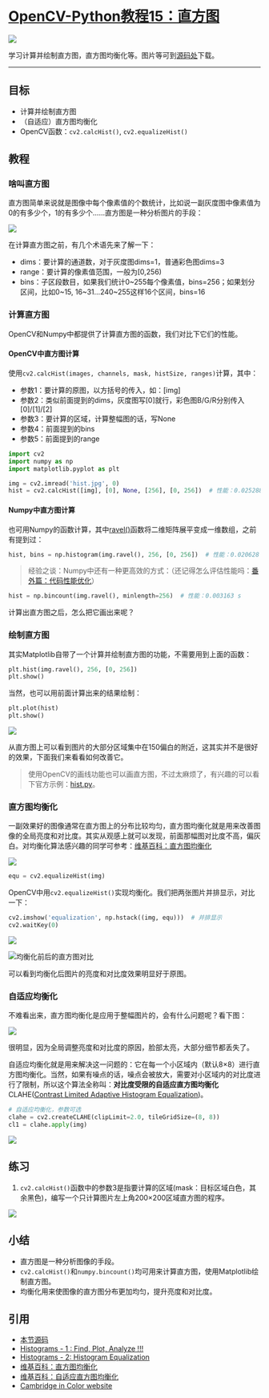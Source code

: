 # [OpenCV-Python教程15：直方图](http://ex2tron.wang/opencv-python-histograms/)

![](http://pic.ex2tron.top/cv2_understand_histogram.jpg)

学习计算并绘制直方图，直方图均衡化等。<!-- more -->图片等可到[源码处](#引用)下载。

------

## 目标

- 计算并绘制直方图
- （自适应）直方图均衡化
- OpenCV函数：`cv2.calcHist()`, `cv2.equalizeHist()`

## 教程

### 啥叫直方图

直方图简单来说就是图像中每个像素值的个数统计，比如说一副灰度图中像素值为0的有多少个，1的有多少个……直方图是一种分析图片的手段：

![](http://pic.ex2tron.top/cv2_understand_histogram.jpg)

在计算直方图之前，有几个术语先来了解一下：

- dims：要计算的通道数，对于灰度图dims=1，普通彩色图dims=3
- range：要计算的像素值范围，一般为[0,256)
- bins：子区段数目，如果我们统计0~255每个像素值，bins=256；如果划分区间，比如0~15, 16~31…240~255这样16个区间，bins=16

### 计算直方图

OpenCV和Numpy中都提供了计算直方图的函数，我们对比下它们的性能。

#### OpenCV中直方图计算

使用`cv2.calcHist(images, channels, mask, histSize, ranges)`计算，其中：

- 参数1：要计算的原图，以方括号的传入，如：[img]
- 参数2：类似前面提到的dims，灰度图写[0]就行，彩色图B/G/R分别传入[0]/[1]/[2]
- 参数3：要计算的区域，计算整幅图的话，写None
- 参数4：前面提到的bins
- 参数5：前面提到的range

```python
import cv2
import numpy as np
import matplotlib.pyplot as plt

img = cv2.imread('hist.jpg', 0)
hist = cv2.calcHist([img], [0], None, [256], [0, 256])  # 性能：0.025288 s
```

#### Numpy中直方图计算

也可用Numpy的函数计算，其中[ravel()](https://docs.scipy.org/doc/numpy/reference/generated/numpy.ravel.html)函数将二维矩阵展平变成一维数组，之前有提到过：

```python
hist, bins = np.histogram(img.ravel(), 256, [0, 256])  # 性能：0.020628 s
```

> 经验之谈：Numpy中还有一种更高效的方式：（还记得怎么评估性能吗：[番外篇：代码性能优化](/opencv-python-extra-code-optimization/)）

```python
hist = np.bincount(img.ravel(), minlength=256)  # 性能：0.003163 s
```

计算出直方图之后，怎么把它画出来呢？

### 绘制直方图

其实Matplotlib自带了一个计算并绘制直方图的功能，不需要用到上面的函数：

```python
plt.hist(img.ravel(), 256, [0, 256])
plt.show()
```

当然，也可以用前面计算出来的结果绘制：

```python
plt.plot(hist)
plt.show()
```

![](http://pic.ex2tron.top/cv2_calc_draw_histogram.jpg)

从直方图上可以看到图片的大部分区域集中在150偏白的附近，这其实并不是很好的效果，下面我们来看看如何改善它。

> 使用OpenCV的画线功能也可以画直方图，不过太麻烦了，有兴趣的可以看下官方示例：[hist.py](https://github.com/opencv/opencv/blob/master/samples/python/hist.py)。

### 直方图均衡化

一副效果好的图像通常在直方图上的分布比较均匀，直方图均衡化就是用来改善图像的全局亮度和对比度。其实从观感上就可以发现，前面那幅图对比度不高，偏灰白。对均衡化算法感兴趣的同学可参考：[维基百科：直方图均衡化](https://zh.wikipedia.org/wiki/%E7%9B%B4%E6%96%B9%E5%9B%BE%E5%9D%87%E8%A1%A1%E5%8C%96)

![](http://pic.ex2tron.top/cv2_understand_histogram_equalization.jpg)

```python
equ = cv2.equalizeHist(img)
```

OpenCV中用`cv2.equalizeHist()`实现均衡化。我们把两张图片并排显示，对比一下：

```python
cv2.imshow('equalization', np.hstack((img, equ)))  # 并排显示
cv2.waitKey(0)
```

![](http://pic.ex2tron.top/cv2_before_after_equalization.jpg)

![均衡化前后的直方图对比](http://pic.ex2tron.top/cv2_before_after_equalization_histogram.jpg)

可以看到均衡化后图片的亮度和对比度效果明显好于原图。

### 自适应均衡化

不难看出来，直方图均衡化是应用于整幅图片的，会有什么问题呢？看下图：

![](http://pic.ex2tron.top/cv2_understand_adaptive_histogram.jpg)

很明显，因为全局调整亮度和对比度的原因，脸部太亮，大部分细节都丢失了。

自适应均衡化就是用来解决这一问题的：它在每一个小区域内（默认8×8）进行直方图均衡化。当然，如果有噪点的话，噪点会被放大，需要对小区域内的对比度进行了限制，所以这个算法全称叫：**对比度受限的自适应直方图均衡化**CLAHE([Contrast Limited Adaptive Histogram Equalization](https://en.wikipedia.org/wiki/Adaptive_histogram_equalization))。

```python
# 自适应均衡化，参数可选
clahe = cv2.createCLAHE(clipLimit=2.0, tileGridSize=(8, 8))
cl1 = clahe.apply(img)
```

![](http://pic.ex2tron.top/cv2_adaptive_histogram.jpg)

## 练习

1. `cv2.calcHist()`函数中的参数3是指要计算的区域(mask：目标区域白色，其余黑色)，编写一个只计算图片左上角200×200区域直方图的程序。

![](http://pic.ex2tron.top/cv2_histogram_mask.jpg)

## 小结

- 直方图是一种分析图像的手段。
- `cv2.calcHist()`和`numpy.bincount()`均可用来计算直方图，使用Matplotlib绘制直方图。
- 均衡化用来使图像的直方图分布更加均匀，提升亮度和对比度。

## 引用

- [本节源码](https://github.com/ex2tron/OpenCV-Python-Tutorial/tree/master/15.%20%E7%9B%B4%E6%96%B9%E5%9B%BE)
- [Histograms - 1 : Find, Plot, Analyze !!!](https://opencv-python-tutroals.readthedocs.io/en/latest/py_tutorials/py_imgproc/py_histograms/py_histogram_begins/py_histogram_begins.html#histograms-getting-started)
- [Histograms - 2: Histogram Equalization](http://opencv-python-tutroals.readthedocs.io/en/latest/py_tutorials/py_imgproc/py_histograms/py_histogram_equalization/py_histogram_equalization.html#histogram-equalization)
- [维基百科：直方图均衡化](https://zh.wikipedia.org/wiki/%E7%9B%B4%E6%96%B9%E5%9B%BE%E5%9D%87%E8%A1%A1%E5%8C%96)
- [维基百科：自适应直方图均衡化](https://en.wikipedia.org/wiki/Adaptive_histogram_equalization)
- [Cambridge in Color website](http://www.cambridgeincolour.com/tutorials/histograms1.htm)